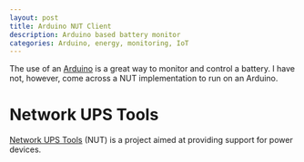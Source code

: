 ```yaml
---
layout: post
title: Arduino NUT Client
description: Arduino based battery monitor
categories: Arduino, energy, monitoring, IoT
---
```


The use of an [Arduino](https://www.arduino.cc/) is a great way to monitor and control a battery. I have not, however, come across a NUT implementation to run on an Arduino.

# Network UPS Tools

[Network UPS Tools](http://networkupstools.org/) (NUT) is a project aimed at providing support for power devices.
